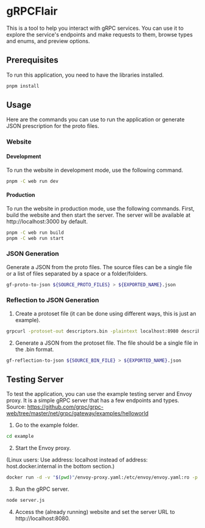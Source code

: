 # gRPCFlair

This is a tool to help you interact with gRPC services. You can use it to explore the service's endpoints and make requests to them, browse types and enums, and preview options.

## Prerequisites
To run this application, you need to have the libraries installed.

```bash
pnpm install
```

## Usage
Here are the commands you can use to run the application or generate JSON prescription for the proto files.

### Website
#### Development
To run the website in development mode, use the following command.

```bash
pnpm -C web run dev
```

#### Production
To run the website in production mode, use the following commands. First, build the website and then start the server. The server will be available at http://localhost:3000 by default.

```bash
pnpm -C web run build
pnpm -C web run start
```

### JSON Generation
Generate a JSON from the proto files. The source files can be a single file or a list of files separated by a space or a folder/folders.

```bash
gf-proto-to-json ${SOURCE_PROTO_FILES} > ${EXPORTED_NAME}.json
```

### Reflection to JSON Generation
1) Create a protoset file (it can be done using different ways, this is just an example).

```bash
grpcurl -protoset-out descriptors.bin -plaintext localhost:8980 describe
```

2) Generate a JSON from the protoset file. The file should be a single file in the .bin format.

```bash
gf-reflection-to-json ${SOURCE_BIN_FILE} > ${EXPORTED_NAME}.json
```

## Testing Server
To test the application, you can use the example testing server and Envoy proxy. It is a simple gRPC server that has a few endpoints and types.
Source: https://github.com/grpc/grpc-web/tree/master/net/grpc/gateway/examples/helloworld

1) Go to the example folder.

```bash
cd example
```

2) Start the Envoy proxy.

(Linux users: Use address: localhost instead of address: host.docker.internal in the bottom section.)

```bash
docker run -d -v "$(pwd)"/envoy-proxy.yaml:/etc/envoy/envoy.yaml:ro -p 8080:8080 -p 9901:9901 envoyproxy/envoy:v1.22.0
```

3) Run the gRPC server.

```bash
node server.js
```

4) Access the (already running) website and set the server URL to http://localhost:8080.